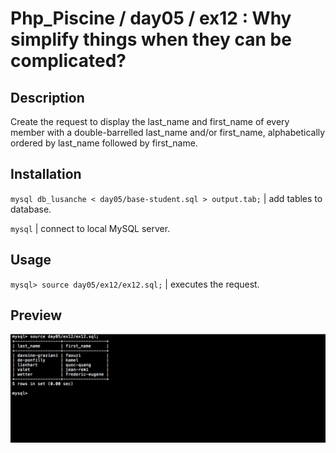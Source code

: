 # Php_Piscine / day05 / ex12 : Why simplify things when they can be complicated?

## Description
Create the request to display the last_name and first_name of every member with a double-barrelled last_name and/or first_name, alphabetically ordered by last_name followed by first_name.

## Installation
`mysql db_lusanche < day05/base-student.sql > output.tab;` | add tables to database.

`mysql` | connect to local MySQL server.

## Usage
`mysql> source day05/ex12/ex12.sql;` | executes the request.

## Preview
<img src="../../resources/images/things.png" width="1200">

